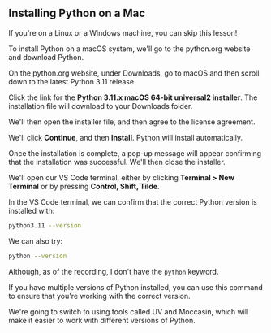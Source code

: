 ## Installing Python on a Mac

If you're on a Linux or a Windows machine, you can skip this lesson!

To install Python on a macOS system, we'll go to the python.org website and download Python.

On the python.org website, under Downloads, go to macOS and then scroll down to the latest Python 3.11 release.

Click the link for the **Python 3.11.x macOS 64-bit universal2 installer**. The installation file will download to your Downloads folder.

We'll then open the installer file, and then agree to the license agreement.

We'll click **Continue**, and then **Install**. Python will install automatically.

Once the installation is complete, a pop-up message will appear confirming that the installation was successful. We'll then close the installer.

We'll open our VS Code terminal, either by clicking **Terminal > New Terminal** or by pressing **Control, Shift, Tilde**.

In the VS Code terminal, we can confirm that the correct Python version is installed with: 
```bash
python3.11 --version
```

We can also try:
```bash
python --version
```

Although, as of the recording, I don't have the `python` keyword.

If you have multiple versions of Python installed, you can use this command to ensure that you're working with the correct version.

We're going to switch to using tools called UV and Moccasin, which will make it easier to work with different versions of Python.


